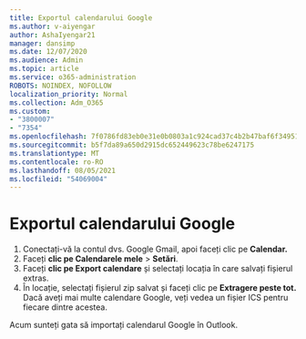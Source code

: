 ```yaml
---
title: Exportul calendarului Google
ms.author: v-aiyengar
author: AshaIyengar21
manager: dansimp
ms.date: 12/07/2020
ms.audience: Admin
ms.topic: article
ms.service: o365-administration
ROBOTS: NOINDEX, NOFOLLOW
localization_priority: Normal
ms.collection: Adm_O365
ms.custom:
- "3800007"
- "7354"
ms.openlocfilehash: 7f0786fd83eb0e31e0b0803a1c924cad37c4b2b47baf6f3495175c8a7bd7b91d
ms.sourcegitcommit: b5f7da89a650d2915dc652449623c78be6247175
ms.translationtype: MT
ms.contentlocale: ro-RO
ms.lasthandoff: 08/05/2021
ms.locfileid: "54069004"
---
```

# <a name="export-your-google-calendar"></a>Exportul calendarului Google

1. Conectați-vă la contul dvs. Google Gmail, apoi faceți clic pe **Calendar.**
1. Faceți **clic pe Calendarele mele**  >  **Setări**.
1. Faceți **clic pe Export calendare** și selectați locația în care salvați fișierul extras.
1. În locație, selectați fișierul zip salvat și faceți clic pe **Extragere peste tot.**
   Dacă aveți mai multe calendare Google, veți vedea un fișier ICS pentru fiecare dintre acestea.

Acum sunteți gata să importați calendarul Google în Outlook.